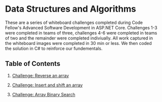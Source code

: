 # Data Structures and Algorithms
These are a series of whiteboard challenges completed during Code Fellow's Advanced Software Development in ASP.NET Core. Challenges 1-3 were completed in teams of three, challenges 4-6 were completed in teams of two and the remainder were completed indiviually. All work captured in the whiteboard images were completed in 30 min or less.  We then coded the solution in C# to reinforce our fundementals.

## Table of Contents

1. [Challenge: Reverse an array](Challenges/reverseArray)

2. [Challenge: Insert and shift an array](Challenges/ArrayShift)

3. [Challenge: Array Binary Search](Challenges/BinarySearch)

